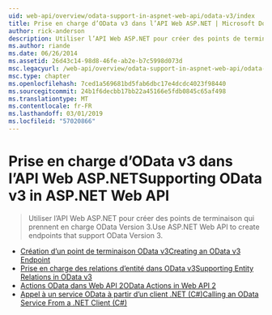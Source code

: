 ```yaml
---
uid: web-api/overview/odata-support-in-aspnet-web-api/odata-v3/index
title: Prise en charge d’OData v3 dans l’API Web ASP.NET | Microsoft Docs
author: rick-anderson
description: Utiliser l’API Web ASP.NET pour créer des points de terminaison qui prennent en charge OData Version 3.
ms.author: riande
ms.date: 06/26/2014
ms.assetid: 26d43c14-98d8-46fe-ab2e-b7c5998d073d
msc.legacyurl: /web-api/overview/odata-support-in-aspnet-web-api/odata-v3
msc.type: chapter
ms.openlocfilehash: 7ced1a569681bd5fab6dbc17e4dcdc4023f98440
ms.sourcegitcommit: 24b1f6decbb17bb22a45166e5fdb0845c65af498
ms.translationtype: MT
ms.contentlocale: fr-FR
ms.lasthandoff: 03/01/2019
ms.locfileid: "57020866"
---
```

<a name="supporting-odata-v3-in-aspnet-web-api"></a><span data-ttu-id="fa4a7-103">Prise en charge d’OData v3 dans l’API Web ASP.NET</span><span class="sxs-lookup"><span data-stu-id="fa4a7-103">Supporting OData v3 in ASP.NET Web API</span></span>
====================
> <span data-ttu-id="fa4a7-104">Utiliser l’API Web ASP.NET pour créer des points de terminaison qui prennent en charge OData Version 3.</span><span class="sxs-lookup"><span data-stu-id="fa4a7-104">Use ASP.NET Web API to create endpoints that support OData Version 3.</span></span>


- [<span data-ttu-id="fa4a7-105">Création d’un point de terminaison OData v3</span><span class="sxs-lookup"><span data-stu-id="fa4a7-105">Creating an OData v3 Endpoint</span></span>](creating-an-odata-endpoint.md)
- [<span data-ttu-id="fa4a7-106">Prise en charge des relations d’entité dans OData v3</span><span class="sxs-lookup"><span data-stu-id="fa4a7-106">Supporting Entity Relations in OData v3</span></span>](working-with-entity-relations.md)
- [<span data-ttu-id="fa4a7-107">Actions OData dans Web API 2</span><span class="sxs-lookup"><span data-stu-id="fa4a7-107">OData Actions in Web API 2</span></span>](odata-actions.md)
- [<span data-ttu-id="fa4a7-108">Appel à un service OData à partir d’un client .NET (C#)</span><span class="sxs-lookup"><span data-stu-id="fa4a7-108">Calling an OData Service From a .NET Client (C#)</span></span>](calling-an-odata-service-from-a-net-client.md)

